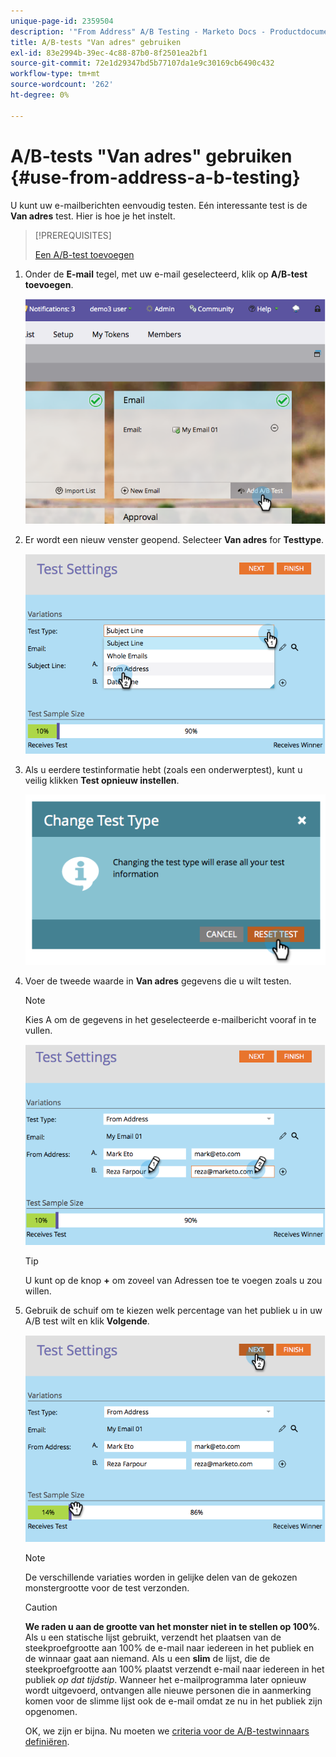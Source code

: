 ```yaml
---
unique-page-id: 2359504
description: '"From Address" A/B Testing - Marketo Docs - Productdocumentatie gebruiken'
title: A/B-tests "Van adres" gebruiken
exl-id: 83e2994b-39ec-4c88-87b0-8f2501ea2bf1
source-git-commit: 72e1d29347bd5b77107da1e9c30169cb6490c432
workflow-type: tm+mt
source-wordcount: '262'
ht-degree: 0%

---
```


# A/B-tests &quot;Van adres&quot; gebruiken {#use-from-address-a-b-testing}

U kunt uw e-mailberichten eenvoudig testen. Eén interessante test is de **Van adres** test. Hier is hoe je het instelt.

>[!PREREQUISITES]
>
>[Een A/B-test toevoegen](/help/marketo/product-docs/email-marketing/email-programs/email-program-actions/email-test-a-b-test/add-an-a-b-test.md)

1. Onder de **E-mail** tegel, met uw e-mail geselecteerd, klik op **A/B-test toevoegen**.

   ![](assets/image2014-9-12-15-3a32-3a8.png)

1. Er wordt een nieuw venster geopend. Selecteer **Van adres** for **Testtype**.

   ![](assets/image2014-9-12-15-3a32-3a22.png)

1. Als u eerdere testinformatie hebt (zoals een onderwerptest), kunt u veilig klikken **Test opnieuw instellen**.

   ![](assets/image2014-9-12-15-3a32-3a28.png)

1. Voer de tweede waarde in **Van adres** gegevens die u wilt testen.

   >[!NOTE]
   >
   >Kies A om de gegevens in het geselecteerde e-mailbericht vooraf in te vullen.

   ![](assets/image2014-9-12-15-3a32-3a34.png)

   >[!TIP]
   >
   >U kunt op de knop **+** om zoveel van Adressen toe te voegen zoals u zou willen.

1. Gebruik de schuif om te kiezen welk percentage van het publiek u in uw A/B test wilt en klik **Volgende**.

   ![](assets/image2014-9-12-15-3a33-3a41.png)

   >[!NOTE]
   >
   >De verschillende variaties worden in gelijke delen van de gekozen monstergrootte voor de test verzonden.

   >[!CAUTION]
   >
   >**We raden u aan de grootte van het monster niet in te stellen op 100%**. Als u een statische lijst gebruikt, verzendt het plaatsen van de steekproefgrootte aan 100% de e-mail naar iedereen in het publiek en de winnaar gaat aan niemand. Als u een **slim** de lijst, die de steekproefgrootte aan 100% plaatst verzendt e-mail naar iedereen in het publiek _op dat tijdstip_. Wanneer het e-mailprogramma later opnieuw wordt uitgevoerd, ontvangen alle nieuwe personen die in aanmerking komen voor de slimme lijst ook de e-mail omdat ze nu in het publiek zijn opgenomen.

   OK, we zijn er bijna. Nu moeten we [criteria voor de A/B-testwinnaars definiëren](/help/marketo/product-docs/email-marketing/email-programs/email-program-actions/email-test-a-b-test/define-the-a-b-test-winner-criteria.md).

